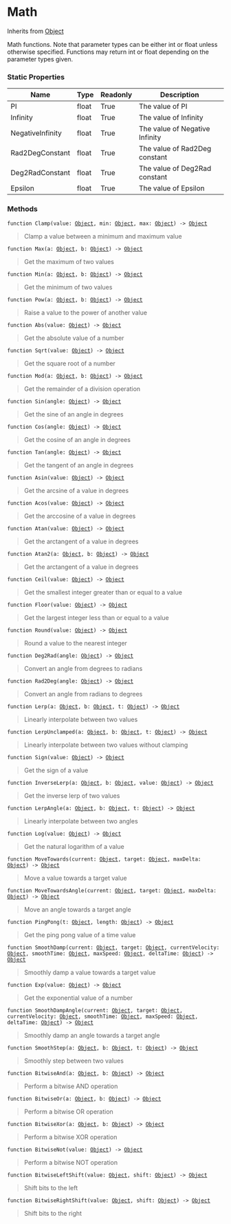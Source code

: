 # Math
Inherits from [Object](../objects/Object.md)

Math functions. Note that parameter types can be either int or float unless otherwise specified.
Functions may return int or float depending on the parameter types given.

### Static Properties
|Name|Type|Readonly|Description|
|---|---|---|---|
|PI|float|True|The value of PI|
|Infinity|float|True|The value of Infinity|
|NegativeInfinity|float|True|The value of Negative Infinity|
|Rad2DegConstant|float|True|The value of Rad2Deg constant|
|Deg2RadConstant|float|True|The value of Deg2Rad constant|
|Epsilon|float|True|The value of Epsilon|


### Methods
<pre class="language-typescript"><code class="lang-typescript">function Clamp(value: <a data-footnote-ref href="#user-content-fn-37">Object</a>, min: <a data-footnote-ref href="#user-content-fn-37">Object</a>, max: <a data-footnote-ref href="#user-content-fn-37">Object</a>) -> <a data-footnote-ref href="#user-content-fn-37">Object</a></code></pre>
> Clamp a value between a minimum and maximum value
> 
<pre class="language-typescript"><code class="lang-typescript">function Max(a: <a data-footnote-ref href="#user-content-fn-37">Object</a>, b: <a data-footnote-ref href="#user-content-fn-37">Object</a>) -> <a data-footnote-ref href="#user-content-fn-37">Object</a></code></pre>
> Get the maximum of two values
> 
<pre class="language-typescript"><code class="lang-typescript">function Min(a: <a data-footnote-ref href="#user-content-fn-37">Object</a>, b: <a data-footnote-ref href="#user-content-fn-37">Object</a>) -> <a data-footnote-ref href="#user-content-fn-37">Object</a></code></pre>
> Get the minimum of two values
> 
<pre class="language-typescript"><code class="lang-typescript">function Pow(a: <a data-footnote-ref href="#user-content-fn-37">Object</a>, b: <a data-footnote-ref href="#user-content-fn-37">Object</a>) -> <a data-footnote-ref href="#user-content-fn-37">Object</a></code></pre>
> Raise a value to the power of another value
> 
<pre class="language-typescript"><code class="lang-typescript">function Abs(value: <a data-footnote-ref href="#user-content-fn-37">Object</a>) -> <a data-footnote-ref href="#user-content-fn-37">Object</a></code></pre>
> Get the absolute value of a number
> 
<pre class="language-typescript"><code class="lang-typescript">function Sqrt(value: <a data-footnote-ref href="#user-content-fn-37">Object</a>) -> <a data-footnote-ref href="#user-content-fn-37">Object</a></code></pre>
> Get the square root of a number
> 
<pre class="language-typescript"><code class="lang-typescript">function Mod(a: <a data-footnote-ref href="#user-content-fn-37">Object</a>, b: <a data-footnote-ref href="#user-content-fn-37">Object</a>) -> <a data-footnote-ref href="#user-content-fn-37">Object</a></code></pre>
> Get the remainder of a division operation
> 
<pre class="language-typescript"><code class="lang-typescript">function Sin(angle: <a data-footnote-ref href="#user-content-fn-37">Object</a>) -> <a data-footnote-ref href="#user-content-fn-37">Object</a></code></pre>
> Get the sine of an angle in degrees
> 
<pre class="language-typescript"><code class="lang-typescript">function Cos(angle: <a data-footnote-ref href="#user-content-fn-37">Object</a>) -> <a data-footnote-ref href="#user-content-fn-37">Object</a></code></pre>
> Get the cosine of an angle in degrees
> 
<pre class="language-typescript"><code class="lang-typescript">function Tan(angle: <a data-footnote-ref href="#user-content-fn-37">Object</a>) -> <a data-footnote-ref href="#user-content-fn-37">Object</a></code></pre>
> Get the tangent of an angle in degrees
> 
<pre class="language-typescript"><code class="lang-typescript">function Asin(value: <a data-footnote-ref href="#user-content-fn-37">Object</a>) -> <a data-footnote-ref href="#user-content-fn-37">Object</a></code></pre>
> Get the arcsine of a value in degrees
> 
<pre class="language-typescript"><code class="lang-typescript">function Acos(value: <a data-footnote-ref href="#user-content-fn-37">Object</a>) -> <a data-footnote-ref href="#user-content-fn-37">Object</a></code></pre>
> Get the arccosine of a value in degrees
> 
<pre class="language-typescript"><code class="lang-typescript">function Atan(value: <a data-footnote-ref href="#user-content-fn-37">Object</a>) -> <a data-footnote-ref href="#user-content-fn-37">Object</a></code></pre>
> Get the arctangent of a value in degrees
> 
<pre class="language-typescript"><code class="lang-typescript">function Atan2(a: <a data-footnote-ref href="#user-content-fn-37">Object</a>, b: <a data-footnote-ref href="#user-content-fn-37">Object</a>) -> <a data-footnote-ref href="#user-content-fn-37">Object</a></code></pre>
> Get the arctangent of a value in degrees
> 
<pre class="language-typescript"><code class="lang-typescript">function Ceil(value: <a data-footnote-ref href="#user-content-fn-37">Object</a>) -> <a data-footnote-ref href="#user-content-fn-37">Object</a></code></pre>
> Get the smallest integer greater than or equal to a value
> 
<pre class="language-typescript"><code class="lang-typescript">function Floor(value: <a data-footnote-ref href="#user-content-fn-37">Object</a>) -> <a data-footnote-ref href="#user-content-fn-37">Object</a></code></pre>
> Get the largest integer less than or equal to a value
> 
<pre class="language-typescript"><code class="lang-typescript">function Round(value: <a data-footnote-ref href="#user-content-fn-37">Object</a>) -> <a data-footnote-ref href="#user-content-fn-37">Object</a></code></pre>
> Round a value to the nearest integer
> 
<pre class="language-typescript"><code class="lang-typescript">function Deg2Rad(angle: <a data-footnote-ref href="#user-content-fn-37">Object</a>) -> <a data-footnote-ref href="#user-content-fn-37">Object</a></code></pre>
> Convert an angle from degrees to radians
> 
<pre class="language-typescript"><code class="lang-typescript">function Rad2Deg(angle: <a data-footnote-ref href="#user-content-fn-37">Object</a>) -> <a data-footnote-ref href="#user-content-fn-37">Object</a></code></pre>
> Convert an angle from radians to degrees
> 
<pre class="language-typescript"><code class="lang-typescript">function Lerp(a: <a data-footnote-ref href="#user-content-fn-37">Object</a>, b: <a data-footnote-ref href="#user-content-fn-37">Object</a>, t: <a data-footnote-ref href="#user-content-fn-37">Object</a>) -> <a data-footnote-ref href="#user-content-fn-37">Object</a></code></pre>
> Linearly interpolate between two values
> 
<pre class="language-typescript"><code class="lang-typescript">function LerpUnclamped(a: <a data-footnote-ref href="#user-content-fn-37">Object</a>, b: <a data-footnote-ref href="#user-content-fn-37">Object</a>, t: <a data-footnote-ref href="#user-content-fn-37">Object</a>) -> <a data-footnote-ref href="#user-content-fn-37">Object</a></code></pre>
> Linearly interpolate between two values without clamping
> 
<pre class="language-typescript"><code class="lang-typescript">function Sign(value: <a data-footnote-ref href="#user-content-fn-37">Object</a>) -> <a data-footnote-ref href="#user-content-fn-37">Object</a></code></pre>
> Get the sign of a value
> 
<pre class="language-typescript"><code class="lang-typescript">function InverseLerp(a: <a data-footnote-ref href="#user-content-fn-37">Object</a>, b: <a data-footnote-ref href="#user-content-fn-37">Object</a>, value: <a data-footnote-ref href="#user-content-fn-37">Object</a>) -> <a data-footnote-ref href="#user-content-fn-37">Object</a></code></pre>
> Get the inverse lerp of two values
> 
<pre class="language-typescript"><code class="lang-typescript">function LerpAngle(a: <a data-footnote-ref href="#user-content-fn-37">Object</a>, b: <a data-footnote-ref href="#user-content-fn-37">Object</a>, t: <a data-footnote-ref href="#user-content-fn-37">Object</a>) -> <a data-footnote-ref href="#user-content-fn-37">Object</a></code></pre>
> Linearly interpolate between two angles
> 
<pre class="language-typescript"><code class="lang-typescript">function Log(value: <a data-footnote-ref href="#user-content-fn-37">Object</a>) -> <a data-footnote-ref href="#user-content-fn-37">Object</a></code></pre>
> Get the natural logarithm of a value
> 
<pre class="language-typescript"><code class="lang-typescript">function MoveTowards(current: <a data-footnote-ref href="#user-content-fn-37">Object</a>, target: <a data-footnote-ref href="#user-content-fn-37">Object</a>, maxDelta: <a data-footnote-ref href="#user-content-fn-37">Object</a>) -> <a data-footnote-ref href="#user-content-fn-37">Object</a></code></pre>
> Move a value towards a target value
> 
<pre class="language-typescript"><code class="lang-typescript">function MoveTowardsAngle(current: <a data-footnote-ref href="#user-content-fn-37">Object</a>, target: <a data-footnote-ref href="#user-content-fn-37">Object</a>, maxDelta: <a data-footnote-ref href="#user-content-fn-37">Object</a>) -> <a data-footnote-ref href="#user-content-fn-37">Object</a></code></pre>
> Move an angle towards a target angle
> 
<pre class="language-typescript"><code class="lang-typescript">function PingPong(t: <a data-footnote-ref href="#user-content-fn-37">Object</a>, length: <a data-footnote-ref href="#user-content-fn-37">Object</a>) -> <a data-footnote-ref href="#user-content-fn-37">Object</a></code></pre>
> Get the ping pong value of a time value
> 
<pre class="language-typescript"><code class="lang-typescript">function SmoothDamp(current: <a data-footnote-ref href="#user-content-fn-37">Object</a>, target: <a data-footnote-ref href="#user-content-fn-37">Object</a>, currentVelocity: <a data-footnote-ref href="#user-content-fn-37">Object</a>, smoothTime: <a data-footnote-ref href="#user-content-fn-37">Object</a>, maxSpeed: <a data-footnote-ref href="#user-content-fn-37">Object</a>, deltaTime: <a data-footnote-ref href="#user-content-fn-37">Object</a>) -> <a data-footnote-ref href="#user-content-fn-37">Object</a></code></pre>
> Smoothly damp a value towards a target value
> 
<pre class="language-typescript"><code class="lang-typescript">function Exp(value: <a data-footnote-ref href="#user-content-fn-37">Object</a>) -> <a data-footnote-ref href="#user-content-fn-37">Object</a></code></pre>
> Get the exponential value of a number
> 
<pre class="language-typescript"><code class="lang-typescript">function SmoothDampAngle(current: <a data-footnote-ref href="#user-content-fn-37">Object</a>, target: <a data-footnote-ref href="#user-content-fn-37">Object</a>, currentVelocity: <a data-footnote-ref href="#user-content-fn-37">Object</a>, smoothTime: <a data-footnote-ref href="#user-content-fn-37">Object</a>, maxSpeed: <a data-footnote-ref href="#user-content-fn-37">Object</a>, deltaTime: <a data-footnote-ref href="#user-content-fn-37">Object</a>) -> <a data-footnote-ref href="#user-content-fn-37">Object</a></code></pre>
> Smoothly damp an angle towards a target angle
> 
<pre class="language-typescript"><code class="lang-typescript">function SmoothStep(a: <a data-footnote-ref href="#user-content-fn-37">Object</a>, b: <a data-footnote-ref href="#user-content-fn-37">Object</a>, t: <a data-footnote-ref href="#user-content-fn-37">Object</a>) -> <a data-footnote-ref href="#user-content-fn-37">Object</a></code></pre>
> Smoothly step between two values
> 
<pre class="language-typescript"><code class="lang-typescript">function BitwiseAnd(a: <a data-footnote-ref href="#user-content-fn-37">Object</a>, b: <a data-footnote-ref href="#user-content-fn-37">Object</a>) -> <a data-footnote-ref href="#user-content-fn-37">Object</a></code></pre>
> Perform a bitwise AND operation
> 
<pre class="language-typescript"><code class="lang-typescript">function BitwiseOr(a: <a data-footnote-ref href="#user-content-fn-37">Object</a>, b: <a data-footnote-ref href="#user-content-fn-37">Object</a>) -> <a data-footnote-ref href="#user-content-fn-37">Object</a></code></pre>
> Perform a bitwise OR operation
> 
<pre class="language-typescript"><code class="lang-typescript">function BitwiseXor(a: <a data-footnote-ref href="#user-content-fn-37">Object</a>, b: <a data-footnote-ref href="#user-content-fn-37">Object</a>) -> <a data-footnote-ref href="#user-content-fn-37">Object</a></code></pre>
> Perform a bitwise XOR operation
> 
<pre class="language-typescript"><code class="lang-typescript">function BitwiseNot(value: <a data-footnote-ref href="#user-content-fn-37">Object</a>) -> <a data-footnote-ref href="#user-content-fn-37">Object</a></code></pre>
> Perform a bitwise NOT operation
> 
<pre class="language-typescript"><code class="lang-typescript">function BitwiseLeftShift(value: <a data-footnote-ref href="#user-content-fn-37">Object</a>, shift: <a data-footnote-ref href="#user-content-fn-37">Object</a>) -> <a data-footnote-ref href="#user-content-fn-37">Object</a></code></pre>
> Shift bits to the left
> 
<pre class="language-typescript"><code class="lang-typescript">function BitwiseRightShift(value: <a data-footnote-ref href="#user-content-fn-37">Object</a>, shift: <a data-footnote-ref href="#user-content-fn-37">Object</a>) -> <a data-footnote-ref href="#user-content-fn-37">Object</a></code></pre>
> Shift bits to the right
> 

[^0]: [Camera](../static/Camera.md)
[^1]: [Character](../objects/Character.md)
[^2]: [Collider](../objects/Collider.md)
[^3]: [Collision](../objects/Collision.md)
[^4]: [Color](../objects/Color.md)
[^5]: [Convert](../static/Convert.md)
[^6]: [Cutscene](../static/Cutscene.md)
[^7]: [Dict](../objects/Dict.md)
[^8]: [Game](../static/Game.md)
[^9]: [Human](../objects/Human.md)
[^10]: [Input](../static/Input.md)
[^11]: [Json](../static/Json.md)
[^12]: [LineCastHitResult](../objects/LineCastHitResult.md)
[^13]: [LineRenderer](../objects/LineRenderer.md)
[^14]: [List](../objects/List.md)
[^15]: [Map](../static/Map.md)
[^16]: [MapObject](../objects/MapObject.md)
[^17]: [MapTargetable](../objects/MapTargetable.md)
[^18]: [Math](../static/Math.md)
[^19]: [Network](../static/Network.md)
[^20]: [NetworkView](../objects/NetworkView.md)
[^21]: [PersistentData](../static/PersistentData.md)
[^22]: [Physics](../static/Physics.md)
[^23]: [Player](../objects/Player.md)
[^24]: [Quaternion](../objects/Quaternion.md)
[^25]: [Random](../objects/Random.md)
[^26]: [Range](../objects/Range.md)
[^27]: [RoomData](../static/RoomData.md)
[^28]: [Set](../objects/Set.md)
[^29]: [Shifter](../objects/Shifter.md)
[^30]: [String](../static/String.md)
[^31]: [Time](../static/Time.md)
[^32]: [Titan](../objects/Titan.md)
[^33]: [Transform](../objects/Transform.md)
[^34]: [UI](../static/UI.md)
[^35]: [Vector2](../objects/Vector2.md)
[^36]: [Vector3](../objects/Vector3.md)
[^37]: [Object](../objects/Object.md)
[^38]: [Component](../objects/Component.md)
